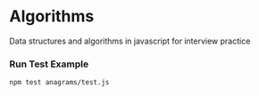 # Algorithms
Data structures and algorithms in javascript for interview practice

### Run Test Example
```
npm test anagrams/test.js
```
